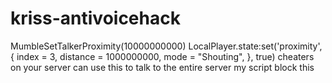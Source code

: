 # kriss-antivoicehack

MumbleSetTalkerProximity(10000000000)
LocalPlayer.state:set('proximity', {
    index = 3,
    distance = 1000000000,
    mode = "Shouting",
}, true)
cheaters on your server can use this to talk to the entire server my script block this 
